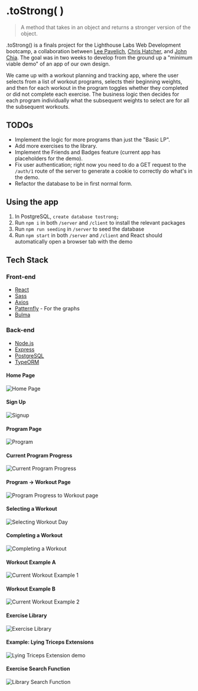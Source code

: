 # .toStrong( )

> A method that takes in an object and returns a stronger version of the object.

.toStrong() is a finals project for the Lighthouse Labs Web Development bootcamp, a collaboration between [Lee Pavelich](https://github.com/leepavelich/), [Chris Hatcher](https://github.com/chatcher20), and [John Chia](https://github.com/fluffyjohnny). The goal was in two weeks to develop from the ground up a "minimum viable demo" of an app of our own design.

We came up with a workout planning and tracking app, where the user selects from a list of workout programs, selects their beginning weights, and then for each workout in the program toggles whether they completed or did not complete each exercise. The business logic then decides for each program individually what the subsequent weights to select are for all the subsequent workouts.






## TODOs

- Implement the logic for more programs than just the "Basic LP".
- Add more exercises to the library.
- Implement the Friends and Badges feature (current app has placeholders for the demo).
- Fix user authentication; right now you need to do a GET request to the `/auth/1` route of the server to generate a cookie to correctly do what's in the demo.
- Refactor the database to be in first normal form.

## Using the app

1. In PostgreSQL, `create database tostrong;`
2. Run `npm i` in both `/server` and `/client` to install the relevant packages
3. Run `npm run seeding` in `/server` to seed the database
4. Run `npm start` in both `/server` and `/client` and React should automatically open a browser tab with the demo

## Tech Stack

### Front-end

- [React](https://reactjs.org/)
- [Sass](https://sass-lang.com/)
- [Axios](https://axios-http.com/docs/intro)
- [Patternfly](https://www.patternfly.org/v4/) - For the graphs
- [Bulma](https://bulma.io/)

### Back-end

- [Node.js](https://nodejs.org/en/)
- [Express](https://expressjs.com/)
- [PostgreSQL](https://www.postgresql.org/)
- [TypeORM](https://typeorm.io/)




#### Home Page
![Home Page](https://github.com/leepavelich/toStrong/blob/main/docs/screenshots/homepage.png)

#### Sign Up
![Signup](https://github.com/leepavelich/toStrong/blob/main/docs/gifs/signup_gif.gif)

#### Program Page
![Program](https://github.com/leepavelich/toStrong/blob/main/docs/screenshots/homepage.png)

#### Current Program Progress
![Current Program Progress](https://github.com/leepavelich/toStrong/blob/main/docs/screenshots/homepage.png)

#### Program -> Workout Page
![Program Progress to Workout page](https://github.com/leepavelich/toStrong/blob/main/docs/gifs/program_progress_to_workout_gif.gif)

#### Selecting a Workout
![Selecting Workout Day](https://github.com/leepavelich/toStrong/blob/main/docs/gifs/selecting_workout_day_gif.gif)

#### Completing a Workout
![Completing a Workout](https://github.com/leepavelich/toStrong/blob/main/docs/gifs/workout_gif.gif)

#### Workout Example A
![Current Workout Example 1](https://github.com/leepavelich/toStrong/blob/main/docs/screenshots/homepage.png)

#### Workout Example B
![Current Workout Example 2](https://github.com/leepavelich/toStrong/blob/main/docs/screenshots/homepage.png)

#### Exercise Library
![Exercise Library](https://github.com/leepavelich/toStrong/blob/main/docs/gifs/library_example_gif.gif)

#### Example: Lying Triceps Extensions
![Lying Triceps Extension demo](https://github.com/leepavelich/toStrong/blob/main/docs/gifs/LTE_vid_library_gif.gif)

#### Exercise Search Function
![Library Search Function](https://github.com/leepavelich/toStrong/blob/main/docs/gifs/search_func_library_gif.gif)


